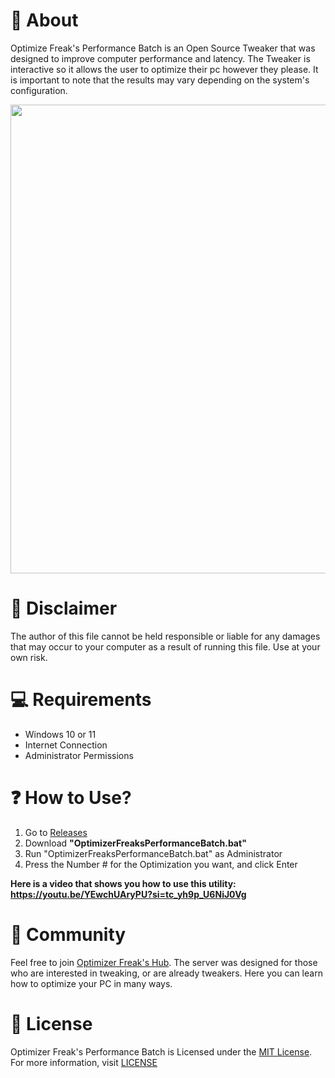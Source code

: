 # 👏 About
Optimize Freak's Performance Batch is an Open Source Tweaker that was designed to improve computer performance and latency. The Tweaker is interactive so it allows the user to optimize their pc however they please. It is important to note that the results may vary depending on the system's configuration.

<p align="center">
<img src="https://github.com/OptimizeFreaks/Performance-Batch/tree/main/images/batch.png" width="750">
</p>

# 🚨 Disclaimer
The author of this file cannot be held responsible or liable for any damages that may occur to your computer as a result of running this file. Use at your own risk.

# 💻 Requirements
- Windows 10 or 11
- Internet Connection
- Administrator Permissions

# ❓ How to Use?
1. Go to [Releases](https://github.com/OptimizeFreaks/Performance-Batch/)
2. Download **"OptimizerFreaksPerformanceBatch.bat"**
3. Run "OptimizerFreaksPerformanceBatch.bat" as Administrator
4. Press the Number # for the Optimization you want, and click Enter

**Here is a video that shows you how to use this utility: https://youtu.be/YEwchUAryPU?si=tc_yh9p_U6NiJ0Vg**

# 🤝 Community
Feel free to join [Optimizer Freak's Hub](https://discord.gg/3tP6ZGAaqQ). The server was designed for those who are interested in tweaking, or are already tweakers. Here you can learn how to optimize your PC in many ways.

# 📜 License
Optimizer Freak's Performance Batch is Licensed under the [MIT License](https://opensource.org/licenses/MIT). For more information, visit [LICENSE](https://github.com/OptimizeFreaks/Performance-Batch/)
